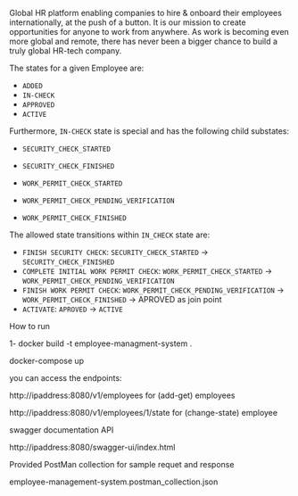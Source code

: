 Global HR platform enabling companies to hire & onboard their employees internationally, at the push of a button.
It is our mission to create opportunities for anyone to work from anywhere.
As work is becoming even more global and remote, there has never been a bigger chance to build a truly global HR-tech company.

The states for a given Employee are:
- `ADDED`
- `IN-CHECK`
- `APPROVED`
- `ACTIVE`

Furthermore, `IN-CHECK` state is special and has the following child substates:

- `SECURITY_CHECK_STARTED`
- `SECURITY_CHECK_FINISHED`


- `WORK_PERMIT_CHECK_STARTED`
- `WORK_PERMIT_CHECK_PENDING_VERIFICATION`
- `WORK_PERMIT_CHECK_FINISHED`


The allowed state transitions within `IN_CHECK` state are:
- `FINISH SECURITY CHECK`: `SECURITY_CHECK_STARTED` -> `SECURITY_CHECK_FINISHED`
- `COMPLETE INITIAL WORK PERMIT CHECK`: `WORK_PERMIT_CHECK_STARTED` -> `WORK_PERMIT_CHECK_PENDING_VERIFICATION`
- `FINISH WORK PERMIT CHECK`: `WORK_PERMIT_CHECK_PENDING_VERIFICATION` -> `WORK_PERMIT_CHECK_FINISHED` -> APROVED as join point 
- `ACTIVATE`: `APROVED` -> `ACTIVE`

How to run

 
1- docker build -t employee-managment-system  .


docker-compose up


you can access the endpoints:

http://ipaddress:8080/v1/employees  for (add-get) employees


http://ipaddress:8080/v1/employees/1/state for (change-state) employee	

swagger documentation API


http://ipaddress:8080/swagger-ui/index.html

Provided PostMan collection for sample requet and response

employee-management-system.postman_collection.json


